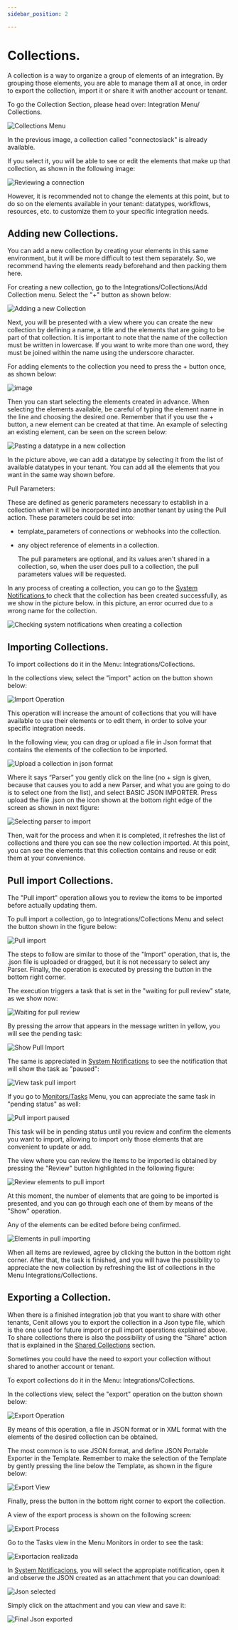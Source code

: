```yaml
---
sidebar_position: 2

---
```


# Collections.

A collection is a way to organize a group of elements of an integration. By grouping those elements, you are able to manage them all at once, in order to export the collection, import it or share it with another account or tenant.

To go the Collection Section, please head over: Integration Menu/ Collections.

![Collections Menu](https://user-images.githubusercontent.com/99367633/159567476-f56cdd59-9b6f-49af-b5fc-586a6d602381.png)

In the previous image, a collection called "connectoslack" is already available.

If you select it, you will be able to see or edit the elements that make up that collection, as shown in the following image:

![Reviewing a connection](https://user-images.githubusercontent.com/99367633/159568976-11ce28b2-8012-45bc-80b6-759843902212.png)

However, it is recommended not to change the elements at this point, but to do so on the elements available in your tenant: datatypes, workflows, resources, etc. to customize them to your specific integration needs.

## Adding new Collections.

You can add a new collection by creating your elements in this same environment, but it will be more difficult to test them separately. So, we recommend having the elements ready beforehand and then packing them here.

For creating a new collection, go to the Integrations/Collections/Add Collection menu. Select the "+" button as shown below:

![Adding a new Collection](https://user-images.githubusercontent.com/99367633/159572522-38170c7c-a4f6-4a9c-aabb-9a53b887a31a.png)

Next, you will be presented with a view where you can create the new collection by defining a name, a title and the elements that are going to be part of that collection.
It is important to note that the name of the collection must be written in lowercase. If you want to write more than one word, they must be joined within the name using the underscore character.

For adding elements to the collection you need to press the + button once, as shown below:

![image](https://user-images.githubusercontent.com/54523080/159968422-7016f452-2c8c-4ce1-8689-eacd8a237a2e.png)

Then you can start selecting the elements created in advance. When selecting the elements  available, be careful of typing the element name in the line and choosing the desired one. Remember that if you use the + button, a new element can be created  at that time. An example of selecting an existing element, can be seen on the screen below:

![Pasting a datatype in a new collection](https://user-images.githubusercontent.com/99367633/159576230-d64b3dc0-e2ae-4fc7-9f64-faf84cdd3856.png)

In the picture above, we can add a datatype by selecting it from the list of available datatypes in your tenant.  You can add all the elements that you want in the same way shown before. 

Pull Parameters:

These are defined as generic parameters necessary to establish in a collection when it will be incorporated into another tenant by using the Pull action. 
These parameters could be set into:

- template_parameters of connections or webhooks into the collection.

- any object reference of elements in a collection.
  
  The pull parameters are optional, and its values aren't shared in a collection, so, when the user does pull to a collection, the pull parameters values will be requested.

In any process of creating a collection, you can go to the [System Notifications ](monitors/system_notifications.md)to check that the collection has been created successfully, as we show in the picture below. in this picture, an error ocurred due to a wrong name for the collection. 

![Checking system notifications when creating a collection](https://user-images.githubusercontent.com/99367633/159578267-c4fafec4-be49-4f07-b543-05732ce4780b.png)

## Importing Collections.

To import collections do it in the Menu: Integrations/Collections.

In the collections view, select the "import" action on the button shown below:

![Import Operation](https://user-images.githubusercontent.com/99367633/159703223-dc53acb3-272d-4b5d-8649-3f5f7720196b.png)

This operation will increase the amount of collections that you will have available to use their elements or to edit them, in order to solve your specific integration needs.

In the following view, you can drag or upload a file in Json format that contains the elements of the collection to be imported.

![Upload a collection in json format](https://user-images.githubusercontent.com/99367633/159741412-890e0801-47f2-481d-ae40-fdd2d0f7f510.png)

Where it says “Parser” you gently click on the line (no + sign is given, because that causes you to add a new Parser, and what you are going to do is to select one from the list), and select BASIC JSON IMPORTER. Press upload the file .json on the icon shown at the bottom right edge of the screen as shown in next figure:

![Selecting parser to import](https://user-images.githubusercontent.com/99367633/159742908-63a6234d-4f1b-4d90-8f32-d2655c027a03.png)

Then, wait for the process and when it is completed, it refreshes the list of collections and there you can see the new collection imported. At this point, you can see the elements that this collection contains and reuse or edit them at your convenience.

## Pull import Collections.

The "Pull import" operation allows you to review the items to be imported before actually updating them.

To pull import a collection, go to Integrations/Collections Menu and select the button shown in the figure below:

![Pull import](https://user-images.githubusercontent.com/99367633/159800118-0c694928-7521-4b45-939f-74e7bdb296c8.png)

The steps to follow are similar to those of the "Import" operation, that is, the .json file is uploaded or dragged, but it is not necessary to select any Parser.
Finally, the operation is executed by pressing the button in the bottom right corner.

The execution triggers a task that is set in the "waiting for pull review" state, as we show now:

![Waiting for pull review](https://user-images.githubusercontent.com/99367633/159801737-b5af802e-8cd6-46ba-a052-0a500261a802.png)

By pressing the arrow that appears in the message written in yellow, you will see the pending task:

![Show Pull Import](https://user-images.githubusercontent.com/99367633/159802965-7dc4a1d1-022c-49e4-a756-3cab0c6b4e87.png)

The same is appreciated in [System Notifications](monitors/system_notifications.md) to see the notification that will show the task as "paused":

![View task pull import](https://user-images.githubusercontent.com/99367633/159803452-5be620af-1a53-4f84-8ec7-9b4212a42053.png)

If you go to [Monitors/Tasks](monitors/tasks.md) Menu, you can appreciate the same task in "pending status" as well:

![Pull import paused](https://user-images.githubusercontent.com/99367633/159805185-32f9013c-95e9-43d0-811d-a9b347786216.png)

This task will be in pending status until you review and confirm the elements you want to import, allowing to import only those elements that are convenient to update or add.

The view where you can review the items to be imported is obtained by pressing the "Review" button highlighted in the following figure:

![Review elements to pull import](https://user-images.githubusercontent.com/99367633/159807794-7a39a45f-9c4e-4c1c-8e3f-04f947337ae9.png)

At this moment, the number of elements that are going to be imported is presented, and you can go through each one of them by means of the "Show" operation.

Any of the elements can be edited before being confirmed.

![Elements in pull importing](https://user-images.githubusercontent.com/99367633/159808094-f3b2d32a-7b5a-4c5c-90b2-21e090ad600e.png)

When all items are reviewed, agree by clicking the button in the bottom right corner. After that, the task is finished, and you will have the possibility to appreciate the new collection by refreshing the list of collections in the Menu Integrations/Collections.

## Exporting a Collection.

When there is a finished integration job that you want to share with other tenants, Cenit allows you to export the collection in a Json type file, which is the one used for future import or pull import operations explained above.
To share collections there is also the possibility of using the "Share" action that is explained in the [Shared Collections](integrations/shared_collections.md) section.

Sometimes you could have the need to export your collection without shared to another account or tenant.

To export collections do it in the Menu: Integrations/Collections.

In the collections view, select the "export" operation on the button shown below:

![Export Operation](https://user-images.githubusercontent.com/99367633/159811211-8247b1f4-e6bc-42f8-9109-f5f475731c79.png)

By means of this operation, a file in JSON format or in XML format with the elements of the desired collection can be obtained. 

The most common is to use JSON format, and define JSON Portable Exporter in the Template. Remember to make the selection of the Template by gently pressing the line below the Template, as shown in the figure below:

![Export View](https://user-images.githubusercontent.com/99367633/159812277-44b99de5-b450-424b-9041-8445c26233db.png)

Finally, press the button in the bottom right corner to export the collection. 

A view of the export process is shown on the following screen:

![Export Process](https://user-images.githubusercontent.com/99367633/159812601-76af450a-f0fd-4b21-86e9-23f6d89db344.png)

Go to the Tasks view in the Menu Monitors in order to see the task:

![Exportacion realizada](https://user-images.githubusercontent.com/99367633/159814456-486c4821-f589-4ac5-b5fd-9f1f20ec42fe.png)

In [System Notificacions](monitors/system_notifications.md), you will select the appropiate notification, open it and observe the JSON created as an attachment that you can download:

![Json selected](https://user-images.githubusercontent.com/99367633/159815092-10ee95fe-7d2a-4915-8d36-78ea3063cb23.png)

Simply click on the attachment and you can view and save it:

![Final Json exported](https://user-images.githubusercontent.com/99367633/159815465-97f6681a-5db6-4283-91c5-88ae64abfd14.png)
